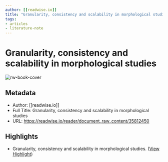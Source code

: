 ```yaml
---
author: [[readwise.io]]
title: "Granularity, consistency and scalability in morphological studies"
tags: 
- articles
- literature-note
---
```

# Granularity, consistency and scalability in morphological studies

![rw-book-cover](https://readwise-assets.s3.amazonaws.com/static/images/article1.be68295a7e40.png)

## Metadata
- Author: [[readwise.io]]
- Full Title: Granularity, consistency and scalability in morphological studies
- URL: https://readwise.io/reader/document_raw_content/35812450

## Highlights
- Granularity, consistency and
  scalability in morphological
  studies. ([View Highlight](https://read.readwise.io/read/01gzxeaxs02z9x6sej8apjjv46))
